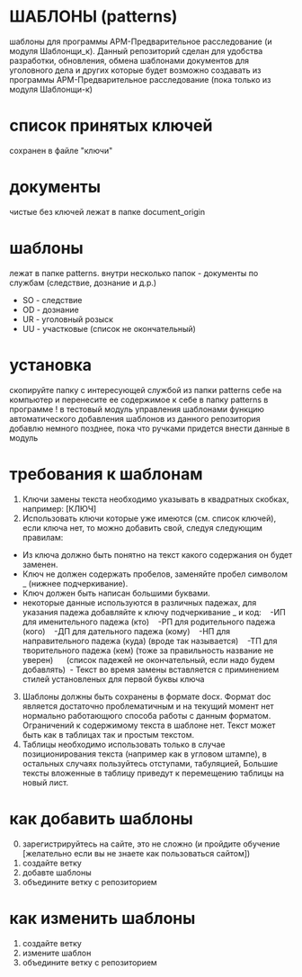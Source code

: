 # ШАБЛОНЫ (patterns)
шаблоны для программы АРМ-Предварительное расследование (и модуля Шаблонщи_к).
Данный репозиторий сделан для удобства разработки, обновления, обмена шаблонами документов для уголовного дела и других которые будет возможно создавать из программы АРМ-Предварительное расследование (пока только из модуля Шаблонщи-к)

# список принятых ключей
сохранен в файле "ключи"

# документы 
чистые без ключей лежат в папке document_origin

# шаблоны
лежат в папке patterns. 
внутри несколько папок - документы по службам (следствие, дознание и д.р.)
- SO - следствие
- OD - дознание 
- UR - уголовный розыск
- UU - участковые
(список не окончательный)

# установка
скопируйте папку с интересующей службой из папки patterns себе на компьютер и перенесите ее содержимое к себе в папку patterns в программе
! в тестовый модуль управления шаблонами функцию автоматического добавления шаблонов из данного репозитория 
  добавлю немного позднее, пока что ручками придется внести данные в модуль

# требования к шаблонам
1. Ключи замены текста необходимо указывать в квадратных скобках, например: [КЛЮЧ] 
2. Использовать ключи которые уже имеются (см. список ключей), если ключа нет, то можно добавить свой, следуя следующим правилам:
 - Из ключа должно быть понятно на текст какого содержания он будет заменен.
 - Ключ не должен содержать пробелов, заменяйте пробел символом _ (нижнее подчеркивание).
 - Ключ должен быть написан большими буквами.
 - некоторые данные используются в различных падежах, для указания падежа добавляйте к ключу подчеркивание _ и код: 
    -ИП для именительного падежа (кто)
    -РП для родительного падежа (кого)
    -ДП для дательного падежа (кому)
    -НП для направительного падежа (куда) (вроде так называется)
    -ТП для творительного падежа (кем) (тоже за правильность название не уверен)
      (список падежей не окончательный, если надо будем добавлять)
  - Текст во время замены вставляется с приминением стилей установленых для первой буквы ключа
3. Шаблоны должны быть сохранены в формате docx. Формат doc является достаточно проблематичным и на текущий момент нет нормально работающюго способа работы с данным форматом. Ограничений к содержимому текста в шаблоне нет. Текст может быть как в таблицах так и простым текстом. 
4. Таблицы необходимо использовать только в случае позиционирования текста (например как в угловом штампе), в остальных случаях пользуйтесь отступами, табуляцией, Большие тексты вложенные в таблицу приведут к перемещению таблицы на новый лист. 

# как добавить шаблоны
0. зарегистрируйтесь на сайте, это не сложно (и пройдите обучение [желательно если вы не знаете как пользоваться сайтом])
1. создайте ветку
2. добавте шаблоны
3. объедините ветку с репозиторием 

# как изменить шаблоны
1. создайте ветку
2. измените шаблон
3. объедините ветку с репозиторием

